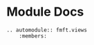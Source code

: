 Module Docs
===========================

```{eval-rst}
.. automodule:: fmft.views
    :members:
```
